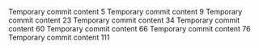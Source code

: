 Temporary commit content 5
Temporary commit content 9
Temporary commit content 23
Temporary commit content 34
Temporary commit content 60
Temporary commit content 66
Temporary commit content 76
Temporary commit content 111
